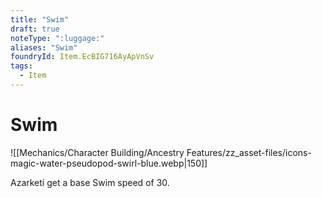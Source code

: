 ```yaml
---
title: "Swim"
draft: true
noteType: ":luggage:"
aliases: "Swim"
foundryId: Item.EcBIG716AyApVnSv
tags:
  - Item
---
```


# Swim
![[Mechanics/Character Building/Ancestry Features/zz_asset-files/icons-magic-water-pseudopod-swirl-blue.webp|150]]

Azarketi get a base Swim speed of 30.
